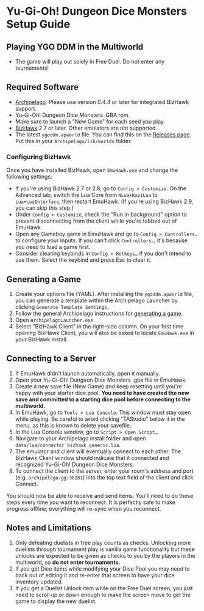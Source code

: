 # Yu-Gi-Oh! Dungeon Dice Monsters Setup Guide

## Playing YGO DDM in the Multiworld
- The game will play out solely in Free Duel. Do not enter any tournaments!

## Required Software
- [Archipelago](https://github.com/ArchipelagoMW/Archipelago/releases). Please use version 0.4.4 or later for integrated
BizHawk support.
- Yu-Gi-Oh! Dungeon Dice Monsters .GBA rom.
- Make sure to launch a "New Game" for each seed you play.
- [BizHawk](https://tasvideos.org/BizHawk/ReleaseHistory) 2.7 or later. Other emulators are not supported.
- The latest `ygoddm.apworld` file. You can find this on the [Releases page](https://github.com/JustinMarshall98/Archipelago/releases/latest). Put this in your `Archipelago/lib/worlds` folder.

### Configuring BizHawk

Once you have installed BizHawk, open `EmuHawk.exe` and change the following settings:

- If you're using BizHawk 2.7 or 2.8, go to `Config > Customize`. On the Advanced tab, switch the Lua Core from
`NLua+KopiLua` to `Lua+LuaInterface`, then restart EmuHawk. (If you're using BizHawk 2.9, you can skip this step.)
- Under `Config > Customize`, check the "Run in background" option to prevent disconnecting from the client while you're
tabbed out of EmuHawk.
- Open any Gameboy game in EmuHawk and go to `Config > Controllers…` to configure your inputs. If you can't click
`Controllers…`, it's because you need to load a game first.
- Consider clearing keybinds in `Config > Hotkeys…` if you don't intend to use them. Select the keybind and press Esc to
clear it.

## Generating a Game

1. Create your options file (YAML). After installing the `ygoddm.apworld` file, you can generate a template within the Archipelago Launcher by clicking `Generate Template Settings`.
2. Follow the general Archipelago instructions for [generating a game](https://archipelago.gg/tutorial/Archipelago/setup/en#generating-a-game).
3. Open `ArchipelagoLauncher.exe`
4. Select "BizHawk Client" in the right-side column. On your first time opening BizHawk Client, you will also be asked to
locate `EmuHawk.exe` in your BizHawk install.

## Connecting to a Server

1. If EmuHawk didn't launch automatically, open it manually.
2. Open your Yu-Gi-Oh! Dungeon Dice Monsters .gba file in EmuHawk.
3. Create a new save file (New Game) and keep resetting until you're happy with your starter dice pool. **You need to have created
the new save and committed to a starting dice pool before connecting to the multiworld.**
4. In EmuHawk, go to `Tools > Lua Console`. This window must stay open while playing. Be careful to avoid clicking "TAStudio" below it in the menu, as this is known to delete your savefile.
5. In the Lua Console window, go to `Script > Open Script…`.
6. Navigate to your Archipelago install folder and open `data/lua/connector_bizhawk_generic.lua`.
7. The emulator and client will eventually connect to each other. The BizHawk Client window should indicate that it
connected and recognized Yu-Gi-Oh! Dungeon Dice Monsters.
8. To connect the client to the server, enter your room's address and port (e.g. `archipelago.gg:38281`) into the
top text field of the client and click Connect.

You should now be able to receive and send items. You'll need to do these steps every time you want to reconnect. It is
perfectly safe to make progress offline; everything will re-sync when you reconnect.

## Notes and Limitations

1. Only defeating duelists in free play counts as checks. Unlocking more duelists through tournament play is vanilla
game functionality but these unlocks are expected to be given as checks to you by the players in the multiworld,
so **do not enter tournaments.**
2. If you get Dice items while modifying your Dice Pool you may need to back out of editing it and re-enter that screen to
have your dice inventory updated.
3. If you get a Duelist Unlock item while on the Free Duel screen, you just need to scroll up or down enough to make the screen
move to get the game to display the new duelist.